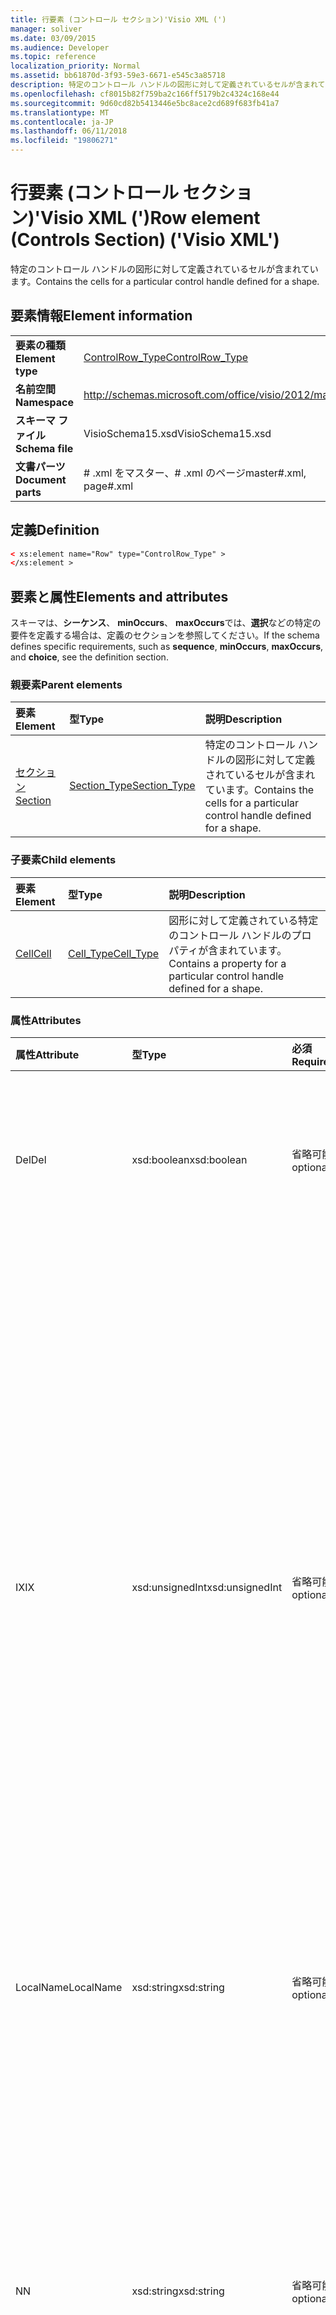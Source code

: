 ```yaml
---
title: 行要素 (コントロール セクション)'Visio XML (')
manager: soliver
ms.date: 03/09/2015
ms.audience: Developer
ms.topic: reference
localization_priority: Normal
ms.assetid: bb61870d-3f93-59e3-6671-e545c3a85718
description: 特定のコントロール ハンドルの図形に対して定義されているセルが含まれています。
ms.openlocfilehash: cf8015b82f759ba2c166ff5179b2c4324c168e44
ms.sourcegitcommit: 9d60cd82b5413446e5bc8ace2cd689f683fb41a7
ms.translationtype: MT
ms.contentlocale: ja-JP
ms.lasthandoff: 06/11/2018
ms.locfileid: "19806271"
---
```

# <a name="row-element-controls-section-visio-xml"></a><span data-ttu-id="747bf-103">行要素 (コントロール セクション)'Visio XML (')</span><span class="sxs-lookup"><span data-stu-id="747bf-103">Row element (Controls Section) ('Visio XML')</span></span>

<span data-ttu-id="747bf-104">特定のコントロール ハンドルの図形に対して定義されているセルが含まれています。</span><span class="sxs-lookup"><span data-stu-id="747bf-104">Contains the cells for a particular control handle defined for a shape.</span></span>
  
## <a name="element-information"></a><span data-ttu-id="747bf-105">要素情報</span><span class="sxs-lookup"><span data-stu-id="747bf-105">Element information</span></span>

|||
|:-----|:-----|
|<span data-ttu-id="747bf-106">**要素の種類**</span><span class="sxs-lookup"><span data-stu-id="747bf-106">**Element type**</span></span> <br/> |[<span data-ttu-id="747bf-107">ControlRow_Type</span><span class="sxs-lookup"><span data-stu-id="747bf-107">ControlRow_Type</span></span>](controlrow_type-complextypevisio-xml.md) <br/> |
|<span data-ttu-id="747bf-108">**名前空間**</span><span class="sxs-lookup"><span data-stu-id="747bf-108">**Namespace**</span></span> <br/> |http://schemas.microsoft.com/office/visio/2012/main  <br/> |
|<span data-ttu-id="747bf-109">**スキーマ ファイル**</span><span class="sxs-lookup"><span data-stu-id="747bf-109">**Schema file**</span></span> <br/> |<span data-ttu-id="747bf-110">VisioSchema15.xsd</span><span class="sxs-lookup"><span data-stu-id="747bf-110">VisioSchema15.xsd</span></span>  <br/> |
|<span data-ttu-id="747bf-111">**文書パーツ**</span><span class="sxs-lookup"><span data-stu-id="747bf-111">**Document parts**</span></span> <br/> |<span data-ttu-id="747bf-112"># .xml をマスター、# .xml のページ</span><span class="sxs-lookup"><span data-stu-id="747bf-112">master#.xml, page#.xml</span></span>  <br/> |
   
## <a name="definition"></a><span data-ttu-id="747bf-113">定義</span><span class="sxs-lookup"><span data-stu-id="747bf-113">Definition</span></span>

```XML
< xs:element name="Row" type="ControlRow_Type" >
</xs:element >
```

## <a name="elements-and-attributes"></a><span data-ttu-id="747bf-114">要素と属性</span><span class="sxs-lookup"><span data-stu-id="747bf-114">Elements and attributes</span></span>

<span data-ttu-id="747bf-115">スキーマは、**シーケンス**、 **minOccurs**、 **maxOccurs**では、**選択**などの特定の要件を定義する場合は、定義のセクションを参照してください。</span><span class="sxs-lookup"><span data-stu-id="747bf-115">If the schema defines specific requirements, such as **sequence**, **minOccurs**, **maxOccurs**, and **choice**, see the definition section.</span></span> 
  
### <a name="parent-elements"></a><span data-ttu-id="747bf-116">親要素</span><span class="sxs-lookup"><span data-stu-id="747bf-116">Parent elements</span></span>

|<span data-ttu-id="747bf-117">**要素**</span><span class="sxs-lookup"><span data-stu-id="747bf-117">**Element**</span></span>|<span data-ttu-id="747bf-118">**型**</span><span class="sxs-lookup"><span data-stu-id="747bf-118">**Type**</span></span>|<span data-ttu-id="747bf-119">**説明**</span><span class="sxs-lookup"><span data-stu-id="747bf-119">**Description**</span></span>|
|:-----|:-----|:-----|
|[<span data-ttu-id="747bf-120">セクション</span><span class="sxs-lookup"><span data-stu-id="747bf-120">Section</span></span>](section-element-sheet_type-complextypevisio-xml.md) <br/> |[<span data-ttu-id="747bf-121">Section_Type</span><span class="sxs-lookup"><span data-stu-id="747bf-121">Section_Type</span></span>](section_type-complextypevisio-xml.md) <br/> |<span data-ttu-id="747bf-122">特定のコントロール ハンドルの図形に対して定義されているセルが含まれています。</span><span class="sxs-lookup"><span data-stu-id="747bf-122">Contains the cells for a particular control handle defined for a shape.</span></span>  <br/> |
   
### <a name="child-elements"></a><span data-ttu-id="747bf-123">子要素</span><span class="sxs-lookup"><span data-stu-id="747bf-123">Child elements</span></span>

|<span data-ttu-id="747bf-124">**要素**</span><span class="sxs-lookup"><span data-stu-id="747bf-124">**Element**</span></span>|<span data-ttu-id="747bf-125">**型**</span><span class="sxs-lookup"><span data-stu-id="747bf-125">**Type**</span></span>|<span data-ttu-id="747bf-126">**説明**</span><span class="sxs-lookup"><span data-stu-id="747bf-126">**Description**</span></span>|
|:-----|:-----|:-----|
|[<span data-ttu-id="747bf-127">Cell</span><span class="sxs-lookup"><span data-stu-id="747bf-127">Cell</span></span>](cell-element-controls-rowvisio-xml.md) <br/> |[<span data-ttu-id="747bf-128">Cell_Type</span><span class="sxs-lookup"><span data-stu-id="747bf-128">Cell_Type</span></span>](cell_type-complextypevisio-xml.md) <br/> |<span data-ttu-id="747bf-129">図形に対して定義されている特定のコントロール ハンドルのプロパティが含まれています。</span><span class="sxs-lookup"><span data-stu-id="747bf-129">Contains a property for a particular control handle defined for a shape.</span></span>  <br/> |
   
### <a name="attributes"></a><span data-ttu-id="747bf-130">属性</span><span class="sxs-lookup"><span data-stu-id="747bf-130">Attributes</span></span>

|<span data-ttu-id="747bf-131">**属性**</span><span class="sxs-lookup"><span data-stu-id="747bf-131">**Attribute**</span></span>|<span data-ttu-id="747bf-132">**型**</span><span class="sxs-lookup"><span data-stu-id="747bf-132">**Type**</span></span>|<span data-ttu-id="747bf-133">**必須**</span><span class="sxs-lookup"><span data-stu-id="747bf-133">**Required**</span></span>|<span data-ttu-id="747bf-134">**説明**</span><span class="sxs-lookup"><span data-stu-id="747bf-134">**Description**</span></span>|<span data-ttu-id="747bf-135">**使用可能な値**</span><span class="sxs-lookup"><span data-stu-id="747bf-135">**Possible values**</span></span>|
|:-----|:-----|:-----|:-----|:-----|
|<span data-ttu-id="747bf-136">Del</span><span class="sxs-lookup"><span data-stu-id="747bf-136">Del</span></span>  <br/> |<span data-ttu-id="747bf-137">xsd:boolean</span><span class="sxs-lookup"><span data-stu-id="747bf-137">xsd:boolean</span></span>  <br/> |<span data-ttu-id="747bf-138">省略可能</span><span class="sxs-lookup"><span data-stu-id="747bf-138">optional</span></span>  <br/> |<span data-ttu-id="747bf-139">マスター シェイプから継承される行が削除されたかどうかを指定します。</span><span class="sxs-lookup"><span data-stu-id="747bf-139">Specifies whether a row that would otherwise be inherited from a master shape has been deleted.</span></span>  <br/> |<span data-ttu-id="747bf-140">Xsd:boolean の値を入力します。</span><span class="sxs-lookup"><span data-stu-id="747bf-140">Values of the xsd:boolean type.</span></span>  <br/> |
|<span data-ttu-id="747bf-141">IX</span><span class="sxs-lookup"><span data-stu-id="747bf-141">IX</span></span>  <br/> |<span data-ttu-id="747bf-142">xsd:unsignedInt</span><span class="sxs-lookup"><span data-stu-id="747bf-142">xsd:unsignedInt</span></span>  <br/> |<span data-ttu-id="747bf-143">省略可能</span><span class="sxs-lookup"><span data-stu-id="747bf-143">optional</span></span>  <br/> |<span data-ttu-id="747bf-144">1 から始まる行の識別子を指定します。</span><span class="sxs-lookup"><span data-stu-id="747bf-144">Specifies the one-based identifier for the row.</span></span> <span data-ttu-id="747bf-145">特有である必要があり、同じセクションの他の識別子を超える。IX 属性は、文字、接続、フィールド、FillGradient、ジオメトリ、レイヤー、LineGradient、段落、校閲者、自由、およびタブのセクションでのみ使用します。</span><span class="sxs-lookup"><span data-stu-id="747bf-145">It should be unqiue and greater than other identifiers in the same section.The IX attribute is only used for the Character, Connection, Field, FillGradient, Geometry, Layer, LineGradient, Paragraph, Reviewer, Scratch, and Tabs sections.</span></span> <span data-ttu-id="747bf-146">行は、IX または N の属性の 1 つだけ配置できます。</span><span class="sxs-lookup"><span data-stu-id="747bf-146">A row can only have one of the IX or N attributes.</span></span>  <br/> |<span data-ttu-id="747bf-147">Xsd:unsignedInt の値を入力します。</span><span class="sxs-lookup"><span data-stu-id="747bf-147">Values of the xsd:unsignedInt type.</span></span>  <br/> |
|<span data-ttu-id="747bf-148">LocalName</span><span class="sxs-lookup"><span data-stu-id="747bf-148">LocalName</span></span>  <br/> |<span data-ttu-id="747bf-149">xsd:string</span><span class="sxs-lookup"><span data-stu-id="747bf-149">xsd:string</span></span>  <br/> |<span data-ttu-id="747bf-150">省略可能</span><span class="sxs-lookup"><span data-stu-id="747bf-150">optional</span></span>  <br/> |<span data-ttu-id="747bf-151">行の一意の言語に依存する名前を指定します。</span><span class="sxs-lookup"><span data-stu-id="747bf-151">Specifies the unique language-dependent name of the row.</span></span>  <br/> |<span data-ttu-id="747bf-152">Xsd:string の値を入力します。</span><span class="sxs-lookup"><span data-stu-id="747bf-152">Values of the xsd:string type.</span></span>  <br/> |
|<span data-ttu-id="747bf-153">N</span><span class="sxs-lookup"><span data-stu-id="747bf-153">N</span></span>  <br/> |<span data-ttu-id="747bf-154">xsd:string</span><span class="sxs-lookup"><span data-stu-id="747bf-154">xsd:string</span></span>  <br/> |<span data-ttu-id="747bf-155">省略可能</span><span class="sxs-lookup"><span data-stu-id="747bf-155">optional</span></span>  <br/> |<span data-ttu-id="747bf-156">行の一意の言語に依存しない名前を指定します。N 属性は、ユーザー、プロパティ、動作、コントロール、接続、ハイパーリンク、および ActionTag のセクションでのみ使用します。</span><span class="sxs-lookup"><span data-stu-id="747bf-156">Specifies the unique language-independent name of the row.The N attribute is only used for the User, Property, Actions, Control, Connection, Hyperlink, and ActionTag sections.</span></span> <span data-ttu-id="747bf-157">行は、IX または N の属性の 1 つだけ配置できます。</span><span class="sxs-lookup"><span data-stu-id="747bf-157">A row can only have one of the IX or N attributes.</span></span>  <br/> |<span data-ttu-id="747bf-158">Xsd:string の値を入力します。</span><span class="sxs-lookup"><span data-stu-id="747bf-158">Values of the xsd:string type.</span></span>  <br/> |
|<span data-ttu-id="747bf-159">SV 要素</span><span class="sxs-lookup"><span data-stu-id="747bf-159">T</span></span>  <br/> |<span data-ttu-id="747bf-160">xsd:string</span><span class="sxs-lookup"><span data-stu-id="747bf-160">xsd:string</span></span>  <br/> |<span data-ttu-id="747bf-161">省略可能</span><span class="sxs-lookup"><span data-stu-id="747bf-161">optional</span></span>  <br/> |<span data-ttu-id="747bf-162">行によって表され、ジオメトリの視覚エフェクトで使用される幾何学的なパスの種類を指定します。</span><span class="sxs-lookup"><span data-stu-id="747bf-162">Specifies the type of the geometric path represented by the row and used in geometry visualization.</span></span> <span data-ttu-id="747bf-163">T 属性は、[Geometry] セクションでのみ使用します。</span><span class="sxs-lookup"><span data-stu-id="747bf-163">The T attribute is only used for the Geometry section.</span></span>  <br/> |<span data-ttu-id="747bf-164">Xsd:string の値を入力します。</span><span class="sxs-lookup"><span data-stu-id="747bf-164">Values of the xsd:string type.</span></span>  <br/> |
   

